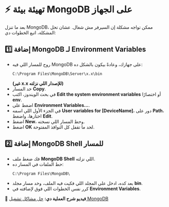 # ⚡ تهيئة بيئة MongoDB على الجهاز

بعد ما تنزل MongoDB، ممكن تواجه مشكلة إن السيرفر مش شغال. عشان تحل المشكلة، اتبع الخطوات دي:

## 1️⃣ إضافة MongoDB لـ Environment Variables
- روح للمسار اللي فيه MongoDB على جهازك، وعادةً بيكون بالشكل ده:
  ```
  C:\Program Files\MongoDB\Server\x.x\bin
  ```
  **(غير x.x للإصدار اللي نزلته)**
- خد المسار **Copy**.
- في بحث الويندوز، اكتب **Edit the system environment variables** أو اختصارًا **env**.
- اضغط على **Environment Variables...**.
- في الجزء الأول اللي اسمه **User variables for [DeviceName]**، دور على **Path**، اختارها، واضغط **Edit**.
- اضغط **New**، وحط المسار اللي نسخته.
- اضغط **OK** لحد ما تقفل كل النوافذ المفتوحة.

## 2️⃣ إضافة MongoDB Shell للمسار
- فك ضغط ملف **MongoDB Shell** اللي نزلته.
- حط الملفات في المسار ده:
  ```
  C:\Program Files\MongoDB\
  ```
- بعد كده، ادخل على المجلد اللي فكيت فيه الملف، وخد مسار مجلد **bin**.
- كرر نفس الخطوات اللي فوق لإضافته في **Environment Variables**.

🎥 **فيديو شرح العملية دي:**
[حل مشاكل تشغيل MongoDB](https://youtu.be/jvaBaxlTqU8)